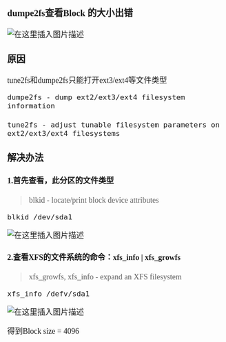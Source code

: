 <font size = 4 face = "黑体">

### dumpe2fs查看Block 的大小出错

![在这里插入图片描述](https://img-blog.csdnimg.cn/20210422092443199.png)


### 原因


tune2fs和dumpe2fs只能打开ext3/ext4等文件类型

    dumpe2fs - dump ext2/ext3/ext4 filesystem information
    　　
    tune2fs - adjust tunable filesystem parameters on ext2/ext3/ext4 filesystems


### 解决办法

#### 1.首先查看，此分区的文件类型
> blkid - locate/print block device attributes

    blkid /dev/sda1

![在这里插入图片描述](https://img-blog.csdnimg.cn/20210422093124227.png)


#### 2.查看XFS的文件系统的命令：xfs_info | xfs_growfs
> xfs_growfs, xfs_info - expand an XFS filesystem

    xfs_info /defv/sda1
    
![在这里插入图片描述](https://img-blog.csdnimg.cn/20210422093241843.png?x-oss-process=image/watermark,type_ZmFuZ3poZW5naGVpdGk,shadow_10,text_aHR0cHM6Ly9ibG9nLmNzZG4ubmV0L3FxXzQzODA4NzAw,size_16,color_FFFFFF,t_70)


得到Block size = 4096

</font>